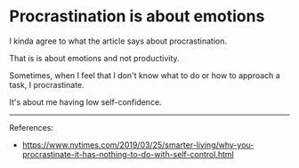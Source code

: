 # Procrastination is about emotions


I kinda agree to what the article says about procrastination.

That is is about emotions and not productivity.

Sometimes, when I feel that I don't know what to do or how to approach a task, I procrastinate.

It's about me having low self-confidence.



---

References:

- https://www.nytimes.com/2019/03/25/smarter-living/why-you-procrastinate-it-has-nothing-to-do-with-self-control.html
